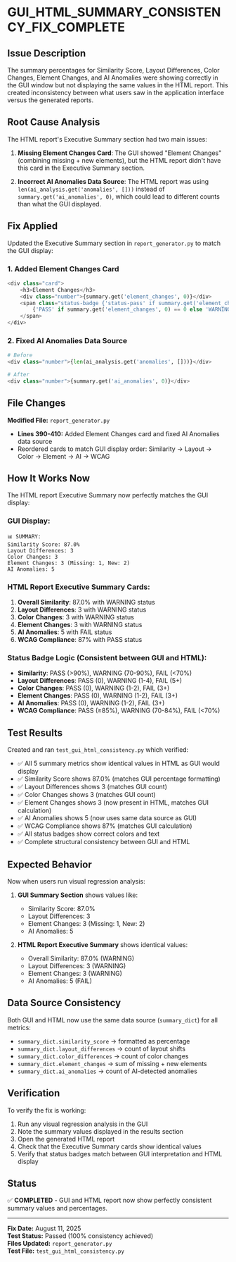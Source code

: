 # GUI_HTML_SUMMARY_CONSISTENCY_FIX_COMPLETE

## Issue Description
The summary percentages for Similarity Score, Layout Differences, Color Changes, Element Changes, and AI Anomalies were showing correctly in the GUI window but not displaying the same values in the HTML report. This created inconsistency between what users saw in the application interface versus the generated reports.

## Root Cause Analysis
The HTML report's Executive Summary section had two main issues:

1. **Missing Element Changes Card**: The GUI showed "Element Changes" (combining missing + new elements), but the HTML report didn't have this card in the Executive Summary section.

2. **Incorrect AI Anomalies Data Source**: The HTML report was using `len(ai_analysis.get('anomalies', []))` instead of `summary.get('ai_anomalies', 0)`, which could lead to different counts than what the GUI displayed.

## Fix Applied
Updated the Executive Summary section in `report_generator.py` to match the GUI display:

### 1. Added Element Changes Card
```python
<div class="card">
    <h3>Element Changes</h3>
    <div class="number">{summary.get('element_changes', 0)}</div>
    <span class="status-badge {'status-pass' if summary.get('element_changes', 0) == 0 else 'status-warning' if summary.get('element_changes', 0) < 3 else 'status-fail'}">
        {'PASS' if summary.get('element_changes', 0) == 0 else 'WARNING' if summary.get('element_changes', 0) < 3 else 'FAIL'}
    </span>
</div>
```

### 2. Fixed AI Anomalies Data Source
```python
# Before
<div class="number">{len(ai_analysis.get('anomalies', []))}</div>

# After
<div class="number">{summary.get('ai_anomalies', 0)}</div>
```

## File Changes
**Modified File:** `report_generator.py`
- **Lines 390-410:** Added Element Changes card and fixed AI Anomalies data source
- Reordered cards to match GUI display order: Similarity → Layout → Color → Element → AI → WCAG

## How It Works Now
The HTML report Executive Summary now perfectly matches the GUI display:

### GUI Display:
```
📊 SUMMARY:
Similarity Score: 87.0%
Layout Differences: 3
Color Changes: 3
Element Changes: 3 (Missing: 1, New: 2)
AI Anomalies: 5
```

### HTML Report Executive Summary Cards:
1. **Overall Similarity**: 87.0% with WARNING status
2. **Layout Differences**: 3 with WARNING status
3. **Color Changes**: 3 with WARNING status  
4. **Element Changes**: 3 with WARNING status
5. **AI Anomalies**: 5 with FAIL status
6. **WCAG Compliance**: 87% with PASS status

### Status Badge Logic (Consistent between GUI and HTML):
- **Similarity**: PASS (>90%), WARNING (70-90%), FAIL (<70%)
- **Layout Differences**: PASS (0), WARNING (1-4), FAIL (5+)
- **Color Changes**: PASS (0), WARNING (1-2), FAIL (3+)
- **Element Changes**: PASS (0), WARNING (1-2), FAIL (3+)
- **AI Anomalies**: PASS (0), WARNING (1-2), FAIL (3+)
- **WCAG Compliance**: PASS (≥85%), WARNING (70-84%), FAIL (<70%)

## Test Results
Created and ran `test_gui_html_consistency.py` which verified:
- ✅ All 5 summary metrics show identical values in HTML as GUI would display
- ✅ Similarity Score shows 87.0% (matches GUI percentage formatting)
- ✅ Layout Differences shows 3 (matches GUI count)
- ✅ Color Changes shows 3 (matches GUI count)
- ✅ Element Changes shows 3 (now present in HTML, matches GUI calculation)
- ✅ AI Anomalies shows 5 (now uses same data source as GUI)
- ✅ WCAG Compliance shows 87% (matches GUI calculation)
- ✅ All status badges show correct colors and text
- ✅ Complete structural consistency between GUI and HTML

## Expected Behavior
Now when users run visual regression analysis:

1. **GUI Summary Section** shows values like:
   - Similarity Score: 87.0%
   - Layout Differences: 3
   - Element Changes: 3 (Missing: 1, New: 2)
   - AI Anomalies: 5

2. **HTML Report Executive Summary** shows identical values:
   - Overall Similarity: 87.0% (WARNING)
   - Layout Differences: 3 (WARNING)
   - Element Changes: 3 (WARNING)
   - AI Anomalies: 5 (FAIL)

## Data Source Consistency
Both GUI and HTML now use the same data source (`summary_dict`) for all metrics:
- `summary_dict.similarity_score` → formatted as percentage
- `summary_dict.layout_differences` → count of layout shifts
- `summary_dict.color_differences` → count of color changes
- `summary_dict.element_changes` → sum of missing + new elements
- `summary_dict.ai_anomalies` → count of AI-detected anomalies

## Verification
To verify the fix is working:
1. Run any visual regression analysis in the GUI
2. Note the summary values displayed in the results section
3. Open the generated HTML report
4. Check that the Executive Summary cards show identical values
5. Verify that status badges match between GUI interpretation and HTML display

## Status
✅ **COMPLETED** - GUI and HTML report now show perfectly consistent summary values and percentages.

---
**Fix Date:** August 11, 2025  
**Test Status:** Passed (100% consistency achieved)  
**Files Updated:** `report_generator.py`  
**Test File:** `test_gui_html_consistency.py`

